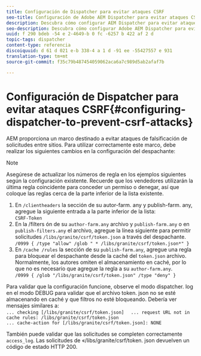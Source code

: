 ```yaml
---
title: Configuración de Dispatcher para evitar ataques CSRF
seo-title: Configuración de Adobe AEM Dispatcher para evitar ataques CSRF
description: Descubra cómo configurar AEM Dispatcher para evitar ataques de falsificación de solicitudes entre sitios.
seo-description: Descubra cómo configurar Adobe AEM Dispatcher para evitar ataques de falsificación de solicitudes entre sitios.
uuid: f 290 bdeb -54 e 2-4649-b 0 fc -6257 b 422 af 2 d
topic-tags: dispatcher
content-type: referencia
discoiquuid: d 61 d 021 e-b 338-4 a 1 d -91 ee -55427557 e 931
translation-type: tm+mt
source-git-commit: f35c79b487454059062aca6a7c989d5ab2afaf7b

---
```



# Configuración de Dispatcher para evitar ataques CSRF{#configuring-dispatcher-to-prevent-csrf-attacks}

AEM proporciona un marco destinado a evitar ataques de falsificación de solicitudes entre sitios. Para utilizar correctamente este marco, debe realizar los siguientes cambios en la configuración del despachante:

>[!NOTE]
>
>Asegúrese de actualizar los números de regla en los ejemplos siguientes según la configuración existente. Recuerde que los vendedores utilizarán la última regla coincidente para conceder un permiso o denegar, así que coloque las reglas cerca de la parte inferior de la lista existente.

1. En `/clientheaders` la sección de su autor-farm. any y publish-farm. any, agregue la siguiente entrada a la parte inferior de la lista:\
   `CSRF-Token`
1. En la /filters ón de su `author-farm.any` archivo y `publish-farm.any` o en `publish-filters.any` el archivo, agregue la línea siguiente para permitir solicitudes `/libs/granite/csrf/token.json` a través del despachante.\
   `/0999 { /type "allow" /glob " * /libs/granite/csrf/token.json*" }`
1. En `/cache /rules` la sección de su `publish-farm.any`, agregue una regla para bloquear el despachante desde la caché del `token.json` archivo. Normalmente, los autores omiten el almacenamiento en caché, por lo que no es necesario que agregue la regla a su `author-farm.any`.\
   `/0999 { /glob "/libs/granite/csrf/token.json" /type "deny" }`

Para validar que la configuración funcione, observe el modo dispatcher. log en el modo DEBUG para validar que el archivo token. json no se esté almacenando en caché y que filtros no esté bloqueando. Debería ver mensajes similares a:\
`... checking [/libs/granite/csrf/token.json]  `
`... request URL not in cache rules: /libs/granite/csrf/token.json`\
`... cache-action for [/libs/granite/csrf/token.json]: NONE`

También puede validar que las solicitudes se completen correctamente `access_log`. Las solicitudes de «/libs/granite/csrf/token. json devuelven un código de estado HTTP 200.
